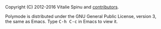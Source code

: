 Copyright (C) 2012-2016 Vitalie Spinu and [contributors](https://github.com/emacs-polymode/polymode/contributors).

Polymode is distributed under the GNU General Public License, version 3, the
same as Emacs. Type <kbd>C-h C-c</kbd> in Emacs to view it.
